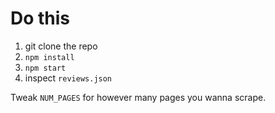 # Do this

1. git clone the repo
2. `npm install`
3. `npm start`
4. inspect `reviews.json`

Tweak `NUM_PAGES` for however many pages you wanna scrape.
